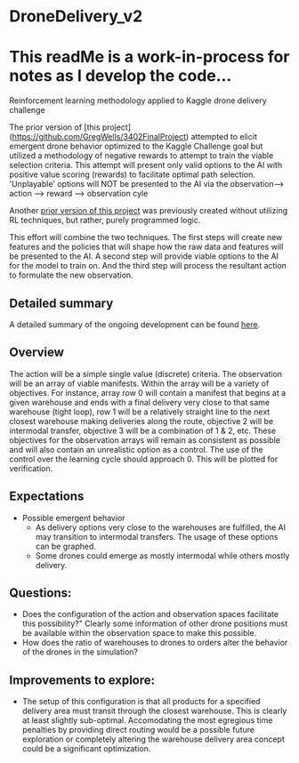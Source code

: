 # DroneDelivery_v2

# This readMe is a work-in-process for notes as I develop the code...

Reinforcement learning methodology applied to Kaggle drone delivery challenge 

The prior version of [this project] (https://github.com/GregWells/3402FinalProject) attempted to elicit emergent drone behavior optimized to the Kaggle Challenge goal but utilized a methodology of negative rewards to attempt to train the viable selection criteria. This attempt will present only valid options to the AI with positive value scoring (rewards) to facilitate optimal path selection. 'Unplayable' options will NOT be presented to the AI via the observation--> action --> reward --> observation cyle

Another [prior version of this project](https://github.com/GregWells/DATA3402/tree/main/Exams/Final) was previously created without utilizing RL techniques, but rather, purely programmed logic.  

This effort will combine the two techniques. The first steps will create new features and the policies that will shape how the raw data and features will be presented to the AI. A second step will provide viable options to the AI for the model to train on. And the third step will process the resultant action to formulate the new observation.

## Detailed summary
A detailed summary of the ongoing development can be found [here](https://github.com/GregWells/DroneDelivery_v2/detailedSummary.md). 


## Overview

The action will be a simple single value (discrete) criteria. The observation will be an array of viable manifests. Within the array will be a variety of objectives. For instance, array row 0 will contain a manifest that begins at a given warehouse and ends with a final delivery very close to that same warehouse (tight loop), row 1 will be a relatively straight line to the next closest warehouse making deliveries along the route, objective 2 will be intermodal transfer, objective 3 will be a combination of 1 & 2, etc. These objectives for the observation arrays will remain as consistent as possible and will also contain an unrealistic option as a control. The use of the control over the learning cycle should approach 0. This will be plotted for verification.

## Expectations 

* Possible emergent behavior
    * As delivery options very close to the warehouses are fulfilled, the AI may transition to intermodal transfers. The usage of these options can be graphed. 
    * Some drones could emerge as mostly intermodal while others mostly delivery. 


## Questions:

* Does the configuration of the  action and observation spaces facilitate this possibility?" Clearly some information of other drone positions must be available within the observation space to make this possible. 
* How does the ratio of warehouses to drones to orders alter the behavior of the drones in the simulation?

## Improvements to explore:
* The setup of this configuration is that all products for a specified delivery area must transit through the closest warehouse. This is clearly at least slightly sub-optimal. Accomodating the most egregious time penalties by providing direct routing would be a possible future exploration or completely altering the warehouse delivery area concept could be a significant optimization. 
    